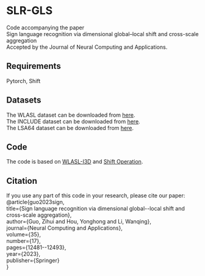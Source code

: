 # SLR-GLS

Code accompanying the paper      
Sign language recognition via dimensional global–local shift and cross-scale aggregation      
Accepted by the Journal of Neural Computing and Applications.
## Requirements

Pytorch, Shift
## Datasets

The WLASL dataset can be downloaded from [here](https://github.com/dxli94/WLASL).     
The INCLUDE dataset can be downloaded from [here](https://zenodo.org/record/4010759).      
The LSA64 dataset can be downloaded from [here](https://facundoq.github.io/datasets/lsa64/).
## Code

The code is based on [WLASL-I3D](https://github.com/dxli94/WLASL) and [Shift Operation](https://github.com/kchengiva/Shift-GCN).    
## Citation

If you use any part of this code in your research, please cite our paper:     
@article{guo2023sign,     
  title={Sign language recognition via dimensional global--local shift and cross-scale aggregation},     
  author={Guo, Zihui and Hou, Yonghong and Li, Wanqing},     
  journal={Neural Computing and Applications},     
  volume={35},    
  number={17},    
  pages={12481--12493},     
  year={2023},     
  publisher={Springer}       
}
